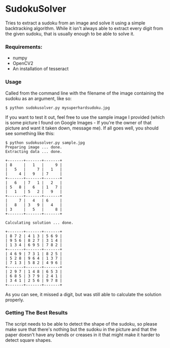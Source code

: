SudokuSolver
============

Tries to extract a sudoku from an image and solve it using a simple backtracking algorithm. While it isn't always able to extract every digit from the given sudoku, that is usually enough to be able to solve it.

### Requirements: 
- numpy
- OpenCV2
- An installation of tesseract

### Usage  
Called from the command line with the filename of the image containing the sudoku as an argument, like so:
```
$ python sudokusolver.py mysuperhardsudoku.jpg
```

If you want to test it out, feel free to use the sample image I provided (which is some picture I found on Google Images - If you're the owner of that picture and want it taken down, message me). If all goes well, you should see something like this:
```
$ python sudokusolver.py sample.jpg
Preparing image ... done.
Extracting data ... done.

+-------+-------+-------+
| 8     |   1   |     9 |
|   5   |     7 |   1   |
|     4 |   9   | 7     |
+-------+-------+-------+
|   6   | 7   1 |   2   |
| 5   8 |   6   | 1   7 |
|   1   | 5   2 |   9   |
+-------+-------+-------+
|     7 |   4   | 6     |
|   8   | 3   9 |   4   |
| 3     |   5   |     8 |
+-------+-------+-------+

Calculating solution ... done.

+-------+-------+-------+
| 8 7 2 | 4 1 3 | 5 6 9 |
| 9 5 6 | 8 2 7 | 3 1 4 |
| 1 3 4 | 6 9 5 | 7 8 2 |
+-------+-------+-------+
| 4 6 9 | 7 3 1 | 8 2 5 |
| 5 2 8 | 9 6 4 | 1 3 7 |
| 7 1 3 | 5 8 2 | 4 9 6 |
+-------+-------+-------+
| 2 9 7 | 1 4 8 | 6 5 3 |
| 6 8 5 | 3 7 9 | 2 4 1 |
| 3 4 1 | 2 5 6 | 9 7 8 |
+-------+-------+-------+
```

As you can see, it missed a digit, but was still able to calculate the solution properly.

### Getting The Best Results  
The script needs to be able to detect the shape of the sudoku, so please make sure that there's nothing but the sudoku in the picture and that the paper doesn't have any bends or creases in it that might make it harder to detect square shapes.


